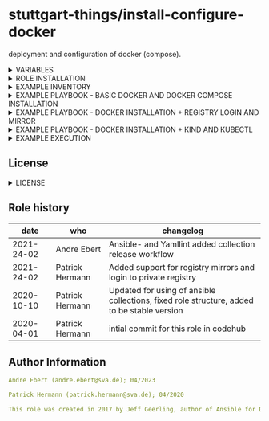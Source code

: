 stuttgart-things/install-configure-docker
=========================================

deployment and configuration of docker (compose).

<details><summary>VARIABLES</summary>

* `set_proxy` - Set on true to generate http-proxy.conf (default:false)
* `add_registry_mirrors` - Set on true to Configure daemon.json (default:false)
* `login_into_private_registry` - Set on true to install python packages and to log into a private registry (default:false)
* `install_kind` - Set on true to install Kind and Kubectl (default:false)
* `docker_install_compose` - Set on true/false to (not) install docker compose

</details>

<details><summary>ROLE INSTALLATION</summary>

installs role and all of it's dependencies w/:

```bash
cat <<EOF > /tmp/requirements.yaml
---
roles:
- src: https://github.com/stuttgart-things/install-configure-docker.git
  scm: git
- src: https://github.com/stuttgart-things/install-requirements.git
  scm: git

collections:
- name: community.general
  version: 7.0.1
- name: community.docker
  version: 3.4.8
EOF

ansible-galaxy install -r /tmp/requirements.yaml --force
ansible-galaxy collection install -r /tmp/requirements.yaml --force
rm -rf /tmp/requirements.yaml
```

</details>

<details><summary>EXAMPLE INVENTORY</summary>

```bash
cat <<EOF > inventory
[appserver]
1.2.3.4 ansible_user=sthings
EOF
```

</details>

<details><summary>EXAMPLE PLAYBOOK - BASIC DOCKER AND DOCKER COMPOSE INSTALLATION</summary>

```yaml
cat <<EOF > install-configure-docker.yaml
---
- hosts: "{{ target_host | default('all') }}"
  become: true
  
  vars:
    docker_install_compose: true
    docker_version: '' # leave empty for latest version or set e.g. '=5:23.0.6-1~ubuntu.23.04~lunar'

  roles:
    - install-configure-docker
EOF
```

</details>

<details><summary>EXAMPLE PLAYBOOK - DOCKER INSTALLATION + REGISTRY LOGIN AND MIRROR</summary>

```yaml
cat <<EOF > install-configure-docker.yaml
---
- hosts: "{{ target_host | default('all') }}"
  become: true

  vars:
    docker_install_compose: true 
    docker_version: '' # leave empty for latest version or set e.g. '=5:23.0.6-1~ubuntu.23.04~lunar'

    add_registry_mirrors: true
    registry_mirrors:
      - https://harbor.tiab.labda.sva.de
      - https://harbor.labul.sva.de

    vault_url: "{{ lookup('env','VAULT_URL') }}"
    vault_token: "{{ lookup('env','VAULT_TOKEN') }}"

    login_into_private_registry: true
    private_registry_url: "{{ lookup('community.hashi_vault.hashi_vault', 'secret=harbor/data/harbor validate_certs=false token={{vault_token}} url={{vault_url}}')['url'] }}"
    private_registry_user: "{{ lookup('community.hashi_vault.hashi_vault', 'secret=harbor/data/harbor validate_certs=false token={{vault_token}} url={{vault_url}}')['user'] }}"
    private_registry_password: "{{ lookup('community.hashi_vault.hashi_vault', 'secret=harbor/data/harbor validate_certs=false token={{vault_token}} url={{vault_url}}')['password'] }}"

  roles:
    - install-configure-docker
EOF
```

</details>

<details><summary>EXAMPLE PLAYBOOK - DOCKER INSTALLATION + KIND AND KUBECTL</summary>

```yaml
cat <<EOF > install-configure-docker.yaml
---
- hosts: "{{ target_host | default('all') }}"
  become: true

  vars:
    docker_install_compose: true 
    docker_version: '' # leave empty for latest version or set e.g. '=5:23.0.6-1~ubuntu.23.04~lunar'

    install_kind: false
    kind_version: 0.20.0
    kind_url: "https://github.com/kubernetes-sigs/kind/releases/download/v{{ kind_version }}/kind-linux-amd64"
    kind_cluster_name: kind1
    kubectl_version: 1.27.3
    kind_api_port: 6443
    kind_server: 127.0.0.1

    bin:
      kubectl:
        bin_name: kubectl
        bin_version: "{{ kubectl_version }}"
        source_url: "https://dl.k8s.io/v{{ kubectl_version }}/kubernetes-client-linux-amd64.tar.gz"
        bin_to_copy: "kubernetes/client/bin/kubectl"
        bin_dir: /usr/bin/
        to_remove: kubernetes
        check_bin_version_before_installing: true
      kind:
        bin_name: "kind"
        bin_version: "{{ kind_version }}"
        source_url: "https://github.com/kubernetes-sigs/kind/releases/download/v{{ kind_version }}/kind-linux-amd64"
        bin_to_copy: kind-linux-amd64
        bin_dir: /usr/bin/
        to_remove: kind-linux-amd64
        check_bin_version_before_installing: true
EOF
```

</details>

<details><summary>EXAMPLE EXECUTION</summary>

```bash
ansible-playbook -i inventory install-configure-docker.yaml -vv
```

</details>

## License
<details><summary>LICENSE</summary>

Copyright 2020 patrick hermann.

Licensed under the Apache License, Version 2.0 (the "License");
you may not use this file except in compliance with the License.
You may obtain a copy of the License at

    http://www.apache.org/licenses/LICENSE-2.0

Unless required by applicable law or agreed to in writing, software
distributed under the License is distributed on an "AS IS" BASIS,
WITHOUT WARRANTIES OR CONDITIONS OF ANY KIND, either express or implied.
See the License for the specific language governing permissions and
limitations under the License.
</details>

Role history
----------------
| date  | who | changelog |
|---|---|---|
|2021-24-02   | Andre Ebert | Ansible- and Yamllint added collection release workflow
|2021-24-02   | Patrick Hermann | Added support for registry mirrors and login to private registry
|2020-10-10   | Patrick Hermann | Updated for using of ansible collections, fixed role structure, added to be stable version
|2020-04-01  | Patrick Hermann | intial commit for this role in codehub

Author Information
------------------

```yaml
Andre Ebert (andre.ebert@sva.de); 04/2023

Patrick Hermann (patrick.hermann@sva.de); 04/2020

This role was created in 2017 by Jeff Geerling, author of Ansible for DevOps - adopted to be used in multiple stuttgart-things projects by Patrick Hermann in 2020.
```
